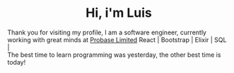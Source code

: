 <h1 style=" text-align: center;"> Hi, i'm Luis </h1>

Thank you for visiting my profile, I am a software engineer, currently working with great minds at <a href="https://probasegroup.com">Probase Limited</a>
React | Bootstrap | Elixir | SQL |  <br>
The best time to learn programming was yesterday, the other best time is today!
 

<!--
**LuisRoyZulu06/LuisRoyZulu06** is a ✨ _special_ ✨ repository because its `README.md` (this file) appears on your GitHub profile.

Here are some ideas to get you started:
- 👋 Hi there

- 🔭 I’m currently working on ...
- 🌱 I’m currently learning ...
- 👯 I’m looking to collaborate on ...
- 🤔 I’m looking for help with ...
- 💬 Ask me about ...
- 📫 How to reach me: ...
- 😄 Pronouns: ...
- ⚡ Fun fact: ...
-->
